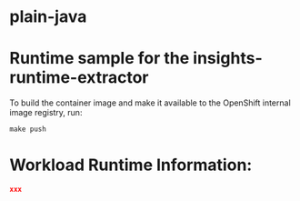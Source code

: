 # plain-java

# Runtime sample for the insights-runtime-extractor

To build the container image and make it available to the OpenShift internal image
registry, run:

```shell script
make push
```

# Workload Runtime Information:


```json
xxx
```